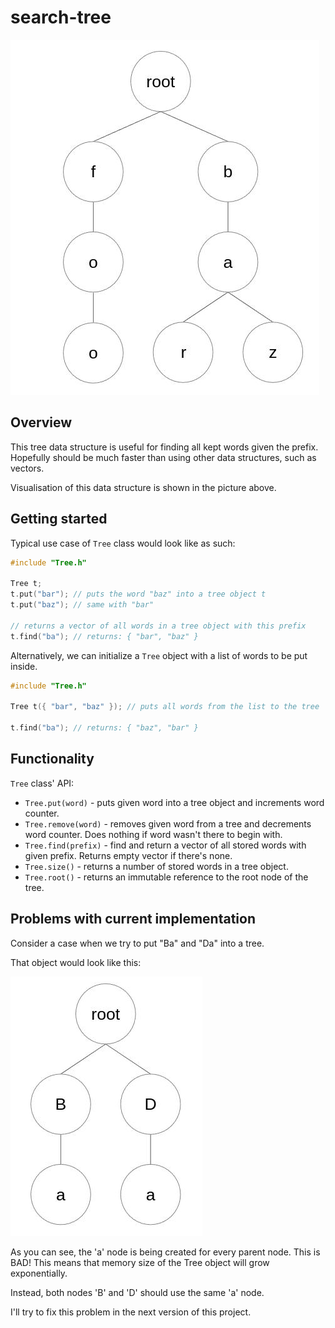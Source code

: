 # search-tree

![visualization of the data structure](imgs/visualization.jpg)

## Overview
This tree data structure is useful for finding all kept words given the prefix.
Hopefully should be much faster than using other data structures, such as vectors.

Visualisation of this data structure is shown in the picture above.

## Getting started
Typical use case of `Tree` class would look like as such:
```c++
#include "Tree.h"

Tree t;
t.put("bar"); // puts the word "baz" into a tree object t
t.put("baz"); // same with "bar"

// returns a vector of all words in a tree object with this prefix
t.find("ba"); // returns: { "bar", "baz" }
```

Alternatively, we can initialize a `Tree` object with a list of words to be put inside.
```c++
#include "Tree.h"

Tree t({ "bar", "baz" }); // puts all words from the list to the tree

t.find("ba"); // returns: { "baz", "bar" }
```

## Functionality
`Tree` class' API:
- `Tree.put(word)` - puts given word into a tree object and increments word counter.
- `Tree.remove(word)` - removes given word from a tree and decrements word counter. Does nothing if word wasn't there to begin with.
- `Tree.find(prefix)` - find and return a vector of all stored words with given prefix. Returns empty vector if there's none.
- `Tree.size()` - returns a number of stored words in a tree object.
- `Tree.root()` - returns an immutable reference to the root node of the tree.

## Problems with current implementation
Consider a case when we try to put "Ba" and "Da" into a tree.

That object would look like this:

![visualization of a bad case](imgs/bad_case.jpg)

As you can see, the 'a' node is being created for every parent node. This is BAD!
This means that memory size of the Tree object will grow exponentially.

Instead, both nodes 'B' and 'D' should use the same 'a' node.

I'll try to fix this problem in the next version of this project.
